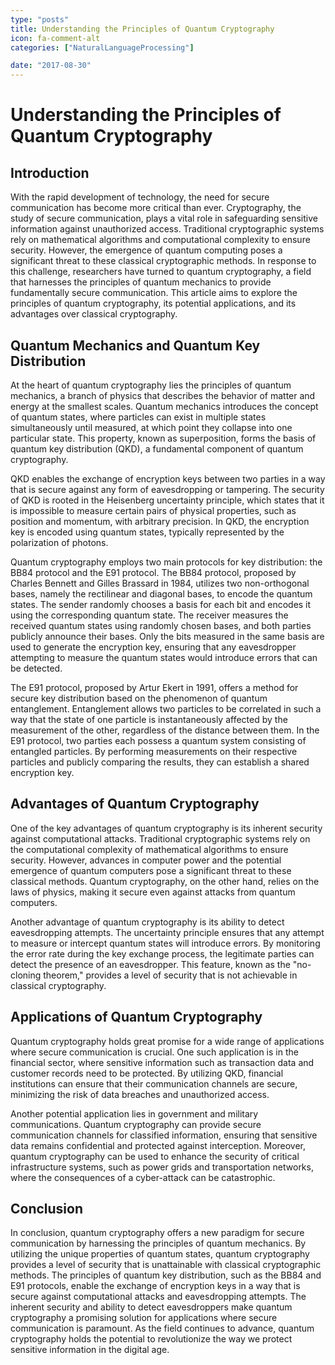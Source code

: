 ```yaml
---
type: "posts"
title: Understanding the Principles of Quantum Cryptography
icon: fa-comment-alt
categories: ["NaturalLanguageProcessing"]

date: "2017-08-30"
---
```




# Understanding the Principles of Quantum Cryptography

## Introduction

With the rapid development of technology, the need for secure communication has become more critical than ever. Cryptography, the study of secure communication, plays a vital role in safeguarding sensitive information against unauthorized access. Traditional cryptographic systems rely on mathematical algorithms and computational complexity to ensure security. However, the emergence of quantum computing poses a significant threat to these classical cryptographic methods. In response to this challenge, researchers have turned to quantum cryptography, a field that harnesses the principles of quantum mechanics to provide fundamentally secure communication. This article aims to explore the principles of quantum cryptography, its potential applications, and its advantages over classical cryptography.

## Quantum Mechanics and Quantum Key Distribution

At the heart of quantum cryptography lies the principles of quantum mechanics, a branch of physics that describes the behavior of matter and energy at the smallest scales. Quantum mechanics introduces the concept of quantum states, where particles can exist in multiple states simultaneously until measured, at which point they collapse into one particular state. This property, known as superposition, forms the basis of quantum key distribution (QKD), a fundamental component of quantum cryptography.

QKD enables the exchange of encryption keys between two parties in a way that is secure against any form of eavesdropping or tampering. The security of QKD is rooted in the Heisenberg uncertainty principle, which states that it is impossible to measure certain pairs of physical properties, such as position and momentum, with arbitrary precision. In QKD, the encryption key is encoded using quantum states, typically represented by the polarization of photons.

Quantum cryptography employs two main protocols for key distribution: the BB84 protocol and the E91 protocol. The BB84 protocol, proposed by Charles Bennett and Gilles Brassard in 1984, utilizes two non-orthogonal bases, namely the rectilinear and diagonal bases, to encode the quantum states. The sender randomly chooses a basis for each bit and encodes it using the corresponding quantum state. The receiver measures the received quantum states using randomly chosen bases, and both parties publicly announce their bases. Only the bits measured in the same basis are used to generate the encryption key, ensuring that any eavesdropper attempting to measure the quantum states would introduce errors that can be detected.

The E91 protocol, proposed by Artur Ekert in 1991, offers a method for secure key distribution based on the phenomenon of quantum entanglement. Entanglement allows two particles to be correlated in such a way that the state of one particle is instantaneously affected by the measurement of the other, regardless of the distance between them. In the E91 protocol, two parties each possess a quantum system consisting of entangled particles. By performing measurements on their respective particles and publicly comparing the results, they can establish a shared encryption key.

## Advantages of Quantum Cryptography

One of the key advantages of quantum cryptography is its inherent security against computational attacks. Traditional cryptographic systems rely on the computational complexity of mathematical algorithms to ensure security. However, advances in computer power and the potential emergence of quantum computers pose a significant threat to these classical methods. Quantum cryptography, on the other hand, relies on the laws of physics, making it secure even against attacks from quantum computers.

Another advantage of quantum cryptography is its ability to detect eavesdropping attempts. The uncertainty principle ensures that any attempt to measure or intercept quantum states will introduce errors. By monitoring the error rate during the key exchange process, the legitimate parties can detect the presence of an eavesdropper. This feature, known as the "no-cloning theorem," provides a level of security that is not achievable in classical cryptography.

## Applications of Quantum Cryptography

Quantum cryptography holds great promise for a wide range of applications where secure communication is crucial. One such application is in the financial sector, where sensitive information such as transaction data and customer records need to be protected. By utilizing QKD, financial institutions can ensure that their communication channels are secure, minimizing the risk of data breaches and unauthorized access.

Another potential application lies in government and military communications. Quantum cryptography can provide secure communication channels for classified information, ensuring that sensitive data remains confidential and protected against interception. Moreover, quantum cryptography can be used to enhance the security of critical infrastructure systems, such as power grids and transportation networks, where the consequences of a cyber-attack can be catastrophic.

## Conclusion

In conclusion, quantum cryptography offers a new paradigm for secure communication by harnessing the principles of quantum mechanics. By utilizing the unique properties of quantum states, quantum cryptography provides a level of security that is unattainable with classical cryptographic methods. The principles of quantum key distribution, such as the BB84 and E91 protocols, enable the exchange of encryption keys in a way that is secure against computational attacks and eavesdropping attempts. The inherent security and ability to detect eavesdroppers make quantum cryptography a promising solution for applications where secure communication is paramount. As the field continues to advance, quantum cryptography holds the potential to revolutionize the way we protect sensitive information in the digital age.